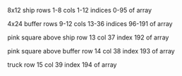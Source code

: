 8x12 ship
rows 1-8
cols 1-12
indices 0-95 of array

4x24 buffer
rows 9-12
cols 13-36
indices 96-191 of array

pink square above ship
row 13
col 37
index 192 of array

pink square above buffer
row 14
col 38
index 193 of array

truck
row 15
col 39
index 194 of array

